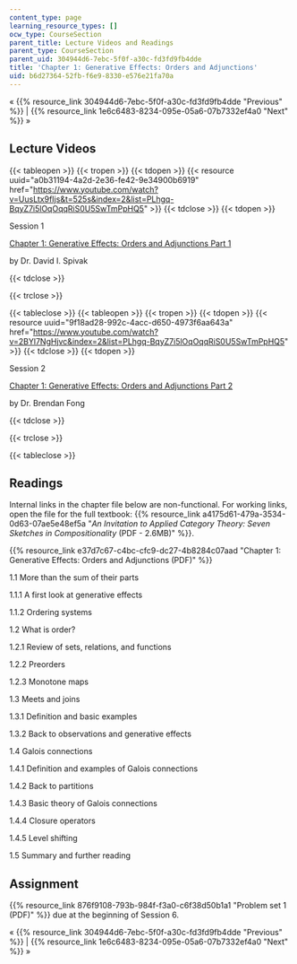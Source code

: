 ```yaml
---
content_type: page
learning_resource_types: []
ocw_type: CourseSection
parent_title: Lecture Videos and Readings
parent_type: CourseSection
parent_uid: 304944d6-7ebc-5f0f-a30c-fd3fd9fb4dde
title: 'Chapter 1: Generative Effects: Orders and Adjunctions'
uid: b6d27364-52fb-f6e9-8330-e576e21fa70a
---
```


« {{% resource_link 304944d6-7ebc-5f0f-a30c-fd3fd9fb4dde "Previous" %}} | {{% resource_link 1e6c6483-8234-095e-05a6-07b7332ef4a0 "Next" %}} » 

Lecture Videos
--------------

{{< tableopen >}}
{{< tropen >}}
{{< tdopen >}}
{{< resource uuid="a0b31194-4a2d-2e36-fe42-9e34900b6919" href="https://www.youtube.com/watch?v=UusLtx9fIjs&t=525s&index=2&list=PLhgq-BqyZ7i5lOqOqqRiS0U5SwTmPpHQ5" >}}
{{< tdclose >}}
{{< tdopen >}}


Session 1

[Chapter 1: Generative Effects: Orders and Adjunctions Part 1](https://www.youtube.com/watch?v=UusLtx9fIjs&t=525s&index=2&list=PLhgq-BqyZ7i5lOqOqqRiS0U5SwTmPpHQ5)

by Dr. David I. Spivak


{{< tdclose >}}

{{< trclose >}}

{{< tableclose >}}
{{< tableopen >}}
{{< tropen >}}
{{< tdopen >}}
{{< resource uuid="9f18ad28-992c-4acc-d650-4973f6aa643a" href="https://www.youtube.com/watch?v=2BYl7NgHjvc&index=2&list=PLhgq-BqyZ7i5lOqOqqRiS0U5SwTmPpHQ5" >}}
{{< tdclose >}}
{{< tdopen >}}


Session 2

[Chapter 1: Generative Effects: Orders and Adjunctions Part 2](https://www.youtube.com/watch?v=2BYl7NgHjvc&index=2&list=PLhgq-BqyZ7i5lOqOqqRiS0U5SwTmPpHQ5)

by Dr. Brendan Fong


{{< tdclose >}}

{{< trclose >}}

{{< tableclose >}}

Readings
--------

Internal links in the chapter file below are non-functional. For working links, open the file for the full textbook: {{% resource_link a4175d61-479a-3534-0d63-07ae5e48ef5a "_An Invitation to Applied Category Theory: Seven Sketches in Compositionality_ (PDF - 2.6MB)" %}}.

{{% resource_link e37d7c67-c4bc-cfc9-dc27-4b8284c07aad "Chapter 1: Generative Effects: Orders and Adjunctions (PDF)" %}}

1.1 More than the sum of their parts

1.1.1 A first look at generative effects

1.1.2 Ordering systems

1.2 What is order?

1.2.1 Review of sets, relations, and functions

1.2.2 Preorders

1.2.3 Monotone maps

1.3 Meets and joins

1.3.1 Definition and basic examples

1.3.2 Back to observations and generative effects

1.4 Galois connections

1.4.1 Definition and examples of Galois connections

1.4.2 Back to partitions

1.4.3 Basic theory of Galois connections

1.4.4 Closure operators

1.4.5 Level shifting

1.5 Summary and further reading

Assignment
----------

{{% resource_link 876f9108-793b-984f-f3a0-c6f38d50b1a1 "Problem set 1 (PDF)" %}} due at the beginning of Session 6.

« {{% resource_link 304944d6-7ebc-5f0f-a30c-fd3fd9fb4dde "Previous" %}} | {{% resource_link 1e6c6483-8234-095e-05a6-07b7332ef4a0 "Next" %}} »